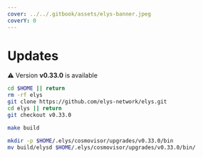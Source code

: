 ```yaml
---
cover: ../../.gitbook/assets/elys-banner.jpeg
coverY: 0
---
```


# Updates

⚠️ Version **v0.33.0** is available

```bash
cd $HOME || return
rm -rf elys
git clone https://github.com/elys-network/elys.git
cd elys || return
git checkout v0.33.0

make build

mkdir -p $HOME/.elys/cosmovisor/upgrades/v0.33.0/bin
mv build/elysd $HOME/.elys/cosmovisor/upgrades/v0.33.0/bin/
```
